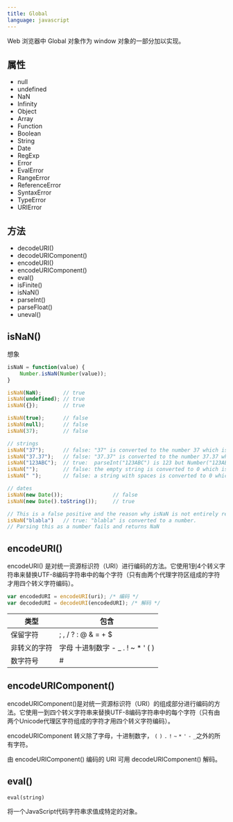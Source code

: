 ```yaml
---
title: Global
language: javascript
---
```


Web 浏览器中 Global 对象作为 window 对象的一部分加以实现。

## 属性

* null
* undefined
* NaN
* Infinity
* Object
* Array
* Function
* Boolean
* String
* Date
* RegExp
* Error
* EvalError
* RangeError
* ReferenceError
* SyntaxError
* TypeError
* URIError

## 方法

* decodeURI()
* decodeURIComponent()
* encodeURI()
* encodeURIComponent()
* eval()
* isFinite()
* isNaN()
* parseInt()
* parseFloat()
* uneval()

## isNaN()

想象

```javascript
isNaN = function(value) {
    Number.isNaN(Number(value));
}
```

```javascript
isNaN(NaN);       // true
isNaN(undefined); // true
isNaN({});        // true

isNaN(true);      // false
isNaN(null);      // false
isNaN(37);        // false

// strings
isNaN("37");      // false: "37" is converted to the number 37 which is not NaN
isNaN("37.37");   // false: "37.37" is converted to the number 37.37 which is not NaN
isNaN("123ABC");  // true:  parseInt("123ABC") is 123 but Number("123ABC") is NaN
isNaN("");        // false: the empty string is converted to 0 which is not NaN
isNaN(" ");       // false: a string with spaces is converted to 0 which is not NaN

// dates
isNaN(new Date());                // false
isNaN(new Date().toString());     // true

// This is a false positive and the reason why isNaN is not entirely reliable
isNaN("blabla")   // true: "blabla" is converted to a number.
// Parsing this as a number fails and returns NaN
```

## encodeURI()

encodeURI() 是对统一资源标识符（URI）进行编码的方法。它使用1到4个转义字符串来替换UTF-8编码字符串中的每个字符（只有由两个代理字符区组成的字符才用四个转义字符编码）。

```javascript
var encodedURI = encodeURI(uri); /* 编码 */
var decodedURI = decodeURI(encodedURI); /* 解码 */
```

| 类型         | 包含                        |
|--------------|-----------------------------|
| 保留字符     | ; , / ? : @ & = + $         |
| 非转义的字符 | 字母 十进制数字 - _ . ! ~ * ' ( ) |
| 数字符号     | #                           |

## encodeURIComponent()

encodeURIComponent()是对统一资源标识符（URI）的组成部分进行编码的方法。它使用一到四个转义字符串来替换UTF-8编码字符串中的每个字符（只有由两个Unicode代理区字符组成的字符才用四个转义字符编码）。

encodeURIComponent 转义除了字母，十进制数字， `(` `)` `.` `!` `~` `*` `'` `-` `_`之外的所有字符。

由 encodeURIComponent() 编码的 URI 可用 decodeURIComponent() 解码。

## eval()

`eval(string)`

将一个JavaScript代码字符串求值成特定的对象。
